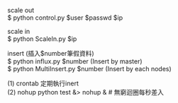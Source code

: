 scale out       
        $ python control.py $user $passwd $ip


scale in        
        $ python ScaleIn.py $ip


insert (插入$number筆假資料)    
        $ python influx.py $number (Insert by master)           
        $ python MultiInsert.py $number (Insert by each nodes)


(1) crontab 定期執行inert               
(2) nohup python test &> nohup &        # 無窮迴圈每秒差入
